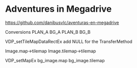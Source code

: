 # Adventures in Megadrive
https://github.com/danibusvlc/aventuras-en-megadrive

Conversions
PLAN_A		BG_A
PLAN_B		BG_B


VDP_setTileMapDataRectEx
add NULL for the TransferMethod


Image.map->tilemap		Image.tilemap->tilemap


VDP_setMapEx
bg_image.map			bg_image.tilemap